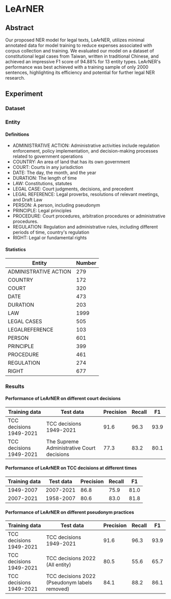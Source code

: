 # LeArNER

## Abstract
Our proposed NER model for legal texts, LeArNER, utilizes minimal annotated data for model training to reduce expenses associated with corpus collection and training. We evaluated our model on a dataset of constitutional legal cases from Taiwan, written in traditional Chinese, and achieved an impressive F1 score of 94.88% for 13 entity types. LeArNER's performance was best achieved with a training sample of only 2000 sentences, highlighting its efficiency and potential for further legal NER research.

## Experiment

### Dataset

### Entity

#### Definitions

* ADMINISTRATIVE ACTION: Administrative activities include regulation enforcement, policy implementation, and decision-making processes related to government operations
* COUNTRY: An area of land that has its own government
* COURT: Courts in any jurisdiction
* DATE: The day, the month, and the year
* DURATION: The length of time
* LAW: Constitutions, statutes
* LEGAL CASE: Court judgments, decisions, and precedent
* LEGAL REFERENCE: Legal proverbs, resolutions of relevant meetings, and Draft Law
* PERSON: A person, including pseudonym
* PRINCIPLE: Legal principles
* PROCEDURE: Court procedures, arbitration procedures or administrative procedures.
* REGULATION: Regulation and administrative rules, including different periods of time, country's regulation
* RIGHT: Legal or fundamental rights

#### Statistics

|  Entity   | Number  |
|  ----  | ----  |
| ADMINISTRATIVE ACTION  | 279 |
| COUNTRY  | 172 |
| COURT | 320 |
| DATE  | 473 |
| DURATION | 203 |
| LAW  | 1999 |
| LEGAL CASES | 505 |
| LEGALREFERENCE  | 103 |
| PERSON | 601 |
| PRINCIPLE  | 399 |
| PROCEDURE | 461 |
| REGULATION  | 274 |
| RIGHT | 677 |

### Results

#### Performance of LeArNER on different court decisions

|  Training data   |  Test data  |  Precision  |  Recall  |  F1  |
|  ----  | ----  | ----  | ----  | ----  |
| TCC decisions 1949-2021  | TCC decisions 1949-2021  | 91.6  | 96.3  | 93.9  |
| TCC decisions 1949-2021  | The Supreme Administrative Court decisions  | 77.3  | 83.2  | 80.1  |

#### Performance of LeArNER on TCC decisions at different times

|  Training data   |  Test data  |  Precision  |  Recall  |  F1  |
|  ----  | ----  | ----  | ----  | ----  |
| 1949-2007  | 2007-2021  | 86.8  | 75.9  | 81.0  |
| 2007-2021  | 1958-2007  | 80.6  | 83.0  | 81.8  |

#### Performance of LeArNER on different pseudonym practices

|  Training data   |  Test data  |  Precision  |  Recall  |  F1  |
|  ----  | ----  | ----  | ----  | ----  |
| TCC decisions 1949-2021  | TCC decisions 1949-2021  | 91.6  | 96.3  | 93.9  |
| TCC decisions 1949-2021  | TCC decisions 2022 (All entity)  | 80.5  | 55.6  | 65.7  |
| TCC decisions 1949-2021  | TCC decisions 2022 (Pseudonym labels removed)  | 84.1  | 88.2  | 86.1  |



